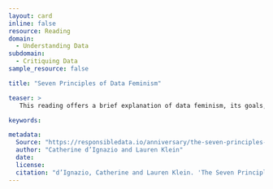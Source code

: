 ```yaml
---
layout: card
inline: false
resource: Reading
domain:
  - Understanding Data
subdomain:
  - Critiquing Data
sample_resource: false

title: "Seven Principles of Data Feminism"

teaser: >
   This reading offers a brief explanation of data feminism, its goals, and its seven guiding principles.

keywords:

metadata:
  Source: "https://responsibledata.io/anniversary/the-seven-principles-of-data-feminism/"
  author: "Catherine d’Ignazio and Lauren Klein"
  date: 
  license: 
  citation: "d’Ignazio, Catherine and Lauren Klein. 'The Seven Principles of Data Feminism.' Responsible Data. https://responsibledata.io/anniversary/the-seven-principles-of-data-feminism/. Accessed on 27 July 2024."
---
```


